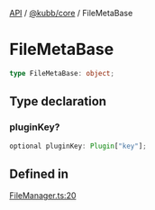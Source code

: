 [API](../../../packages.md) / [@kubb/core](../index.md) / FileMetaBase

# FileMetaBase

```ts
type FileMetaBase: object;
```

## Type declaration

### pluginKey?

```ts
optional pluginKey: Plugin["key"];
```

## Defined in

[FileManager.ts:20](https://github.com/kubb-project/kubb/blob/ff80665146ae086e044807d0072fda660e72e1fd/packages/core/src/FileManager.ts#L20)
